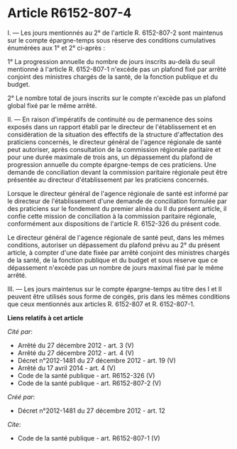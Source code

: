 # Article R6152-807-4

I. ― Les jours mentionnés au 2° de l'article R. 6152-807-2 sont maintenus sur le compte épargne-temps sous réserve des
conditions cumulatives énumérées aux 1° et 2° ci-après : 

1° La progression annuelle du nombre de jours inscrits au-delà du seuil mentionné à l'article R. 6152-807-1 n'excède pas un
plafond fixé par arrêté conjoint des ministres chargés de la santé, de la fonction publique et du budget. 

2° Le nombre total de jours inscrits sur le compte n'excède pas un plafond global fixé par le même arrêté. 

II. ― En raison d'impératifs de continuité ou de permanence des soins exposés dans un rapport établi par le directeur de
l'établissement et en considération de la situation des effectifs de la structure d'affectation des praticiens concernés, le
directeur général de l'agence régionale de santé peut autoriser, après consultation de la commission régionale paritaire et
pour une durée maximale de trois ans, un dépassement du plafond de progression annuelle du compte épargne-temps de ces
praticiens. Une demande de conciliation devant la commission paritaire régionale peut être présentée au directeur
d'établissement par les praticiens concernés. 

Lorsque le directeur général de l'agence régionale de santé est informé par le directeur de l'établissement d'une demande de
conciliation formulée par des praticiens sur le fondement du premier alinéa du II du présent article, il confie cette mission
de conciliation à la commission paritaire régionale, conformément aux dispositions de l'article R. 6152-326 du présent code. 

Le directeur général de l'agence régionale de santé peut, dans les mêmes conditions, autoriser un dépassement du plafond
prévu au 2° du présent article, à compter d'une date fixée par arrêté conjoint des ministres chargés de la santé, de la
fonction publique et du budget et sous réserve que ce dépassement n'excède pas un nombre de jours maximal fixé par le même
arrêté. 

III. ― Les jours maintenus sur le compte épargne-temps au titre des I et II peuvent être utilisés sous forme de congés, pris
dans les mêmes conditions que ceux mentionnés aux articles R. 6152-807 et R. 6152-807-1.

**Liens relatifs à cet article**

_Cité par_:

  - Arrêté du 27 décembre 2012 - art. 3 (V)
  - Arrêté du 27 décembre 2012 - art. 4 (V)
  - Décret n°2012-1481 du 27 décembre 2012 - art. 19 (V)
  - Arrêté du 17 avril 2014 - art. 4 (V)
  - Code de la santé publique - art. R6152-326 (V)
  - Code de la santé publique - art. R6152-807-2 (V)

_Créé par_:

  - Décret n°2012-1481 du 27 décembre 2012 - art. 12

_Cite_:

  - Code de la santé publique - art. R6152-807-1 (V)
